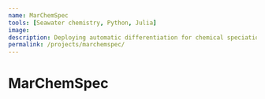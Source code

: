 ```yaml
---
name: MarChemSpec
tools: [Seawater chemistry, Python, Julia]
image:
description: Deploying automatic differentiation for chemical speciation modelling of seawater, and understanding the underlying uncertainties.
permalink: /projects/marchemspec/
---
```


# **MarChemSpec**

<!--

## Automatic differentiation for physical chemistry

**Pytzer is a Python implementation of the Pitzer model for calculating physicochemical properties of complex aqueous solutions using automatic differentiation.**

{% include button.html link="https://github.com/mvdh7/pytzer" text="GitHub" style="dark" %}
{% include button.html link="https://pytzer.readthedocs.io/en/latest/" text="Documentation" style="info" %}

Many properties of aqueous solutions, such as the chemical activities of the dissolved components, are given by different derivatives of a master equation for the excess Gibbs energy. Pytzer encodes the master equation, and then takes the novel approach of using automatic differentiation (as implemented by [Autograd](https://github.com/HIPS/autograd)) to evaluate each derivative of interest.

The core of the software and its API are stable, but Pytzer remains in beta for now as new sets of interaction coefficients to the model and tested. The present version also requires the concentration of each solute to be explicitly specified, including those that are involved in chemical equilibria. A future version will solve for these equilibria.

## SCOR Working Group 145

MarChemSpec is jointly funded by the Natural Environment Research Council (NERC, UK) and National Science Foundation (NSF, USA), with collaborators from the University of East Anglia, Scripps Institution of Oceanography, and Woods Hole Oceanographic Institution. Other project partners include the national metrological institutes of the USA (NIST), France (LNE), Germany (PTB) and Japan (NMIJ), and [SCOR Working Group 145](http://marchemspec.org/).

<p class="text-center">
{% include button.html link="/projects" text="Back to projects" %}
</p>

-->
